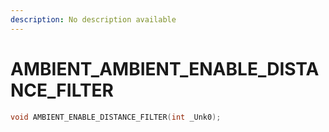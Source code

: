 ```yaml
---
description: No description available 
---
```


# AMBIENT\_AMBIENT_ENABLE_DISTANCE_FILTER

```cpp
void AMBIENT_ENABLE_DISTANCE_FILTER(int _Unk0);
```